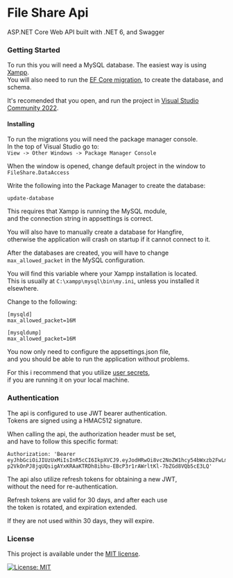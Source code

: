 # File Share Api
ASP&#46;NET Core Web API built with .NET 6, and Swagger

### Getting Started

To run this you will need a MySQL database. The easiest way is using [Xampp](https://www.apachefriends.org/).\
You will also need to run the [EF Core migration](https://docs.microsoft.com/en-us/ef/core/managing-schemas/migrations/?tabs=dotnet-core-cli), to create the database, and schema.

It's recomended that you open, and run the project in [Visual Studio Community 2022](https://visualstudio.microsoft.com/vs/).

#### Installing

To run the migrations you will need the package manager console.\
In the top of Visual Studio go to:\
`View -> Other Windows -> Package Manager Console`

When the window is opened, change default project in the window  to `FileShare.DataAccess`

Write the following into the Package Manager to create the database:
```
update-database
```
This requires that Xampp is running the MySQL module,\
and the connection string in appsettings is correct.

You will also have to manually create a database for Hangfire,\
otherwise the application will crash on startup if it cannot connect to it.

After the databases are created, you will have to change\
`max_allowed_packet` in the MySQL configuration.

You will find this variable where your Xampp installation is located.\
This is usually at `C:\xampp\mysql\bin\my.ini`, unless you installed it elsewhere.

Change to the following:
```
[mysqld]
max_allowed_packet=16M

[mysqldump]
max_allowed_packet=16M
```

You now only need to configure the appsettings.json file,\
and you should be able to run the application without problems.

For this i recommend that you utilize [user secrets](https://docs.microsoft.com/en-us/aspnet/core/security/app-secrets?view=aspnetcore-6.0&tabs=windows),\
if you are running it on your local machine.

### Authentication

The api is configured to use JWT bearer authentication.\
Tokens are signed using a HMAC512 signature.

When calling the api, the authorization header must be set,\
and have to follow this specific format:
```
Authorization: 'Bearer eyJhbGciOiJIUzUxMiIsInR5cCI6IkpXVCJ9.eyJodHRwOi8vc2NoZW1hcy54bWxzb2FwLm9yZy93cy8yMDA1LzA1L2lkZW50aXR5L2NsYWltcy9uYW1lIjoiU3VwZXJtYW4iLCJqdGkiOiJiNmQ2MTYxZi0zNzJlLTQ2MWUtOWZiNi1iMWM0YWFkZGUwYjQiLCJodHRwOi8vc2NoZW1hcy5taWNyb3NvZnQuY29tL3dzLzIwMDgvMDYvaWRlbnRpdHkvY2xhaW1zL3JvbGUiOiJVc2VyIiwiZXhwIjoxNjYwMTU4MjM2fQ.djvSea7mS10zVF2JYq5I-p2VkOnPJ8jqUQsigAYxKRAaKTRDh8ibhu-EBcP3r1rAWrltKl-7bZGd8VQb5cE3LQ'
```

The api also utilize refresh tokens for obtaining a new JWT,\
without the need for re-authentication.

Refresh tokens are valid for 30 days, and after each use\
the token is rotated, and expiration extended.

If they are not used within 30 days, they will expire.

### License
This project is available under the [MIT license](https://github.com/ToxicK1dd/FileShare/blob/master/LICENSE).

[![License: MIT](https://img.shields.io/badge/License-MIT-green.svg)](https://github.com/ToxicK1dd/FileShare/blob/master/LICENSE)